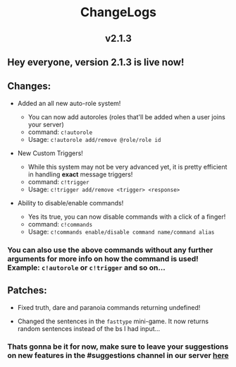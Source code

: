 <h1 align= 'center'> ChangeLogs </h1>
<h2 align = 'center'> v2.1.3 </h1>

## Hey everyone, version 2.1.3 is live now!

## Changes:

- Added an all new auto-role system! 
  - You can now add autoroles (roles that'll be added when a user joins your server) 
  - command: `c!autorole`  
  - Usage: `c!autorole add/remove @role/role id`

- New Custom Triggers! 
    - While this system may not be very advanced yet, it is pretty efficient in handling **exact** message triggers!
    - command: `c!trigger` 
    - Usage: `c!trigger add/remove <trigger> <response>`
 
- Ability to disable/enable commands!
    - Yes its true, you can now disable commands with a click of a finger!
    - command: `c!commands` 
    - Usage: `c!commands enable/disable command name/command alias`

### You can also use the above commands without any further arguments for more info on how the command is used! Example: `c!autorole` or `c!trigger` and so on...


## Patches:

- Fixed truth, dare and paranoia commands returning undefined! 

- Changed the sentences in the `fasttype` mini-game. It now returns random sentences instead of the bs I had input...

### Thats gonna be it for now, make sure to leave your suggestions on new features in the #suggestions channel in our server [here](https://discord.com/invite/CAJWYQB)
